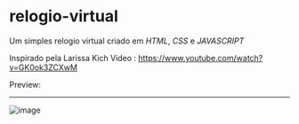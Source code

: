 # relogio-virtual
Um simples relogio virtual criado em _HTML_, _CSS_ e _JAVASCRIPT_

Inspirado pela Larissa Kich
Video : https://www.youtube.com/watch?v=GK0ok3ZCXwM

Preview:
<br>
<hr>

![image](https://github.com/JaoBrito/relogio-virtual/assets/83669513/7a5c49ec-9a32-4e8c-8b83-c248d31086e9)
